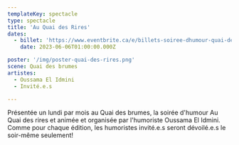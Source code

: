 ```yaml
---
templateKey: spectacle
type: spectacle
title: 'Au Quai des Rires'
dates: 
  - billet: 'https://www.eventbrite.ca/e/billets-soiree-dhumour-quai-des-rires-drmobilo-aquafest-588130693737'
    date: 2023-06-06T01:00:00.000Z

poster: '/img/poster-quai-des-rires.png'
scene: Quai des brumes
artistes:
  - Oussama El Idmini
  - Invité.e.s

---
```

Présentée un lundi par mois au Quai des brumes, la soirée d'humour Au Quai des rires et animée et organisée par l'humoriste Oussama El Idmini. Comme pour chaque édition, les humoristes invité.e.s seront dévoilé.e.s le soir-même seulement!
